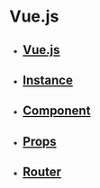 # Vue.js

* ## [Vue.js](https://github.com/banziha104/Vue.js/blob/master/Markdown/VueBasic.md)
* ## [Instance](https://github.com/banziha104/Vue.js/blob/master/Markdown/VueInstacne.md)
* ## [Component](https://github.com/banziha104/Vue.js/blob/master/Markdown/VueComponent.md)
* ## [Props](https://github.com/banziha104/Vue.js/blob/master/Markdown/VueNetwork.md)
* ## [Router](https://github.com/banziha104/Vue.js/blob/master/Markdown/VueRouter.md)